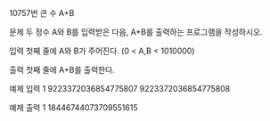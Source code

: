 10757번 큰 수 A+B


문제
두 정수 A와 B를 입력받은 다음, A+B를 출력하는 프로그램을 작성하시오.


입력
첫째 줄에 A와 B가 주어진다. (0 < A,B < 1010000)

출력
첫째 줄에 A+B를 출력한다.


예제 입력 1
9223372036854775807 9223372036854775808

예제 출력 1
18446744073709551615
